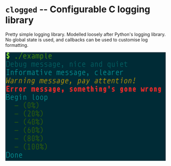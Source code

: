 # `clogged` -- Configurable C logging library

Pretty simple logging library. Modelled loosely after Python's logging
library. No global state is used, and callbacks can be used to customise log
formatting.

![screenshot](.screenshot.png)
